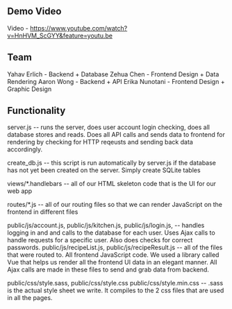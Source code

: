 ## Demo Video
Video - https://www.youtube.com/watch?v=HnHVM_ScGYY&feature=youtu.be

## Team
Yahav Erlich - Backend + Database
Zehua Chen - Frontend Design + Data Rendering
Aaron Wong - Backend + API
Erika Nunotani - Frontend Design + Graphic Design

## Functionality
server.js -- runs the server, does user account login checking, does all database stores and reads. Does all API calls and sends data to frontend for rendering by checking for HTTP reqeusts and sending back data accordingly.

create_db.js -- this script is run automatically by server.js if the database has not yet been created on the server.
                Simply create SQLite tables

views/*.handlebars -- all of our HTML skeleton code that is the UI for our web app

routes/*.js -- all of our routing files so that we can render JavaScript on the frontend in different files

public/js/account.js,
public/js/kitchen.js,
public/js/login.js,   -- handles logging in and and calls to the database for each user. Uses                              Ajax calls to handle requests for a specific user. Also does checks                              for correct passwords.
public/js/recipeList.js,
public/js/recipeResult.js -- all of the files that were routed to. All frontend JavaScript code. We used a library called
                             Vue that helps us render all the frontend UI data in an elegant manner. All Ajax calls are made
                             in these files to send and grab data from backend.

public/css/style.sass,
public/css/style.css
public/css/style.min.css -- .sass is the actual style sheet we write. It compiles to the 2 css files that are used in all the pages.
